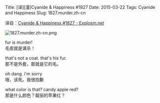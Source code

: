 Title: [译][漫]Cyanide & Happiness #1827
Date: 2015-03-22
Tags: Cyanide and Happiness
Slug: 1827.murder.zh-cn

译自：[Cyanide & Happiness #1827 - Explosm.net](http://explosm.net/comics/1827/)


![1827.murder.zh-cn.png](/static/images/comics/1827.murder.zh-cn.png)



fur is murder!      
毛皮就是谋杀！

that's not a coat.
that's his fur.     
那不是外套，那就是它的毛。

oh dang. i'm sorry     
哦，该死。我很抱歉

what color is that?
candy apple red?    
那是什么颜色？靓丽的苹果红？
